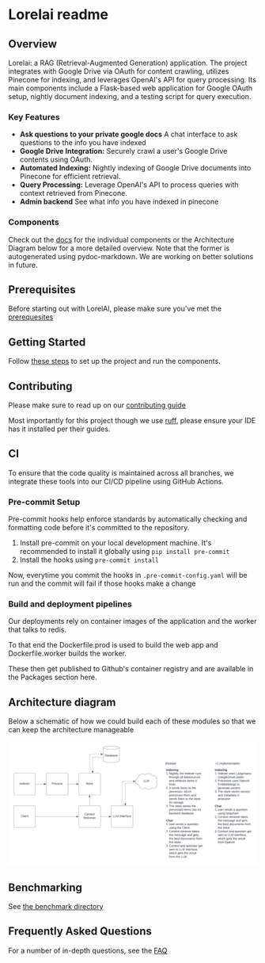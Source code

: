 # Lorelai readme

## Overview

Lorelai: a RAG (Retrieval-Augmented Generation) application. The project integrates with Google
Drive via OAuth for content crawling, utilizes Pinecone for indexing, and leverages OpenAI's API for
query processing. Its main components include a Flask-based web application for Google OAuth setup,
nightly document indexing, and a testing script for query execution.

### Key Features

- **Ask questions to your private google docs** A chat interface to ask questions to the info you
    have indexed
- **Google Drive Integration:** Securely crawl a user's Google Drive contents using OAuth.
- **Automated Indexing:** Nightly indexing of Google Drive documents into Pinecone for efficient
    retrieval.
- **Query Processing:** Leverage OpenAI's API to process queries with context retrieved from
    Pinecone.
- **Admin backend** See what info you have indexed in pinecone

### Components

Check out the [docs](./docs/main.md) for the individual components or the Architecture Diagram below
for a more detailed overview.
Note that the former is autogenerated using pydoc-markdown. We are working on better solutions in
future.

## Prerequisites

Before starting out with LorelAI, please make sure you've met the
[prerequesites](./docs/prerequisites.md)

## Getting Started

Follow [these steps](./docs/getting_started.md) to set up the project and run the components.

## Contributing

Please make sure to read up on our
[contributing guide](https://github.com/helixiora/.github/blob/main/CONTRIBUTING.md)

Most importantly for this project though we use [ruff](https://docs.astral.sh/ruff/), please ensure
your IDE has it installed per their guides.

## CI

To ensure that the code quality is maintained across all branches, we integrate these tools into
our CI/CD pipeline using GitHub Actions.

### Pre-commit Setup

Pre-commit hooks help enforce standards by automatically checking and formatting code before it's
committed to the repository.

1. Install pre-commit on your local development machine. It's recommended to install it globally
using `pip install pre-commit`
2. Install the hooks using `pre-commit install`

Now, everytime you commit the hooks in `.pre-commit-config.yaml` will be run and the commit will
fail if those hooks make a change

### Build and deployment pipelines

Our deployments rely on container images of the application and the worker that talks to redis.

To that end the Dockerfile.prod is used to build the web app and Dockerfile.worker builds the worker.

These then get published to Github's container registry and are available in the Packages section here.

## Architecture diagram

Below a schematic of how we could build each of these modules so that we can keep the architecture
manageable

![Lorelai System Diagram](./docs/imgs/Lorelai%20System%20Diagram.png)

## Benchmarking

See [the benchmark directory](benchmark/readme.md)

## Frequently Asked Questions

For a number of in-depth questions, see the [FAQ](docs/faq.md)
